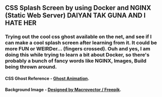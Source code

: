 ## CSS Splash Screen by using Docker and NGINX (Static Web Server) DAIYAN TAK GUNA AND I HATE HER

### Trying out the cool css ghost available on the net, and see if I can make a cool splash screen after learning from it. It could be more FUN or WEIRDer... (fingers crossed). Ouh and yes, I am doing this while trying to learn a bit about Docker, so there's probably a bunch of fancy words like NGINX, Images, Build being thrown around.

#### CSS Ghost Reference - [Ghost Animation](https://www.youtube.com/watch?v=so5gizA6hNo).

#### Background Image - [Designed by Macrovector / Freepik](http://www.freepik.com).
